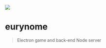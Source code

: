 ![](https://images.prismic.io/andrewzigler/8b63071d-5872-4b62-ac16-8d141cf0b72d_Eurynome.jpg?ixlib=gatsbyFP&auto=compress%2Cformat&fit=max&q=50&rect=0%2C0%2C1200%2C628&w=1200&h=628)

# eurynome

> Electron game and back-end Node server
